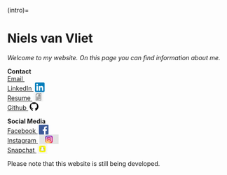 (intro)=
# Niels van Vliet

_Welcome to my website. On this page you can find information about me._

**Contact**  
[Email <img style="height:22px!important;margin-left:3px;vertical-align:text-bottom;" src="figures/gamil.jpg" alt="">](nielsvanvliet1999@gmail.com)  
[LinkedIn  <img style="height:22px!important;margin-left:3px;vertical-align:text-bottom;" src="figures/linkedin.png" alt="">](https://www.linkedin.com/in/niels-van-vliet-005a4b229?utm_source=share&utm_campaign=share_via&utm_content=profile&utm_medium=ios_app)  
[Resume <img style="height:22px!important;margin-left:3px;vertical-align:text-bottom;" src="figures/resume.jpg" alt="">]()  
[Github <img style="height:22px!important;margin-left:3px;vertical-align:text-bottom;" src="figures/github.png" alt="">](https://github.com/navanvliet)

**Social Media**  
[Facebook  <img style="height:22px!important;margin-left:3px;vertical-align:text-bottom;" src="figures/facebook.png" alt="">](https://www.facebook.com/share/1BP6YcFVwv/?mibextid=wwXIfr)  
[Instagram  <img style="height:22px!important;margin-left:3px;vertical-align:text-bottom;" src="figures/instagram.jpg" alt="">](https://www.instagram.com/niels_vvliet?igsh=YzMxZ2tveGYydzdz&utm_source=qr)  
[Snapchat  <img style="height:22px!important;margin-left:3px;vertical-align:text-bottom;" src="figures/snapchat.png" alt="">](https://snapchat.com/t/xdL65cY9)

Please note that this website is still being developed.
